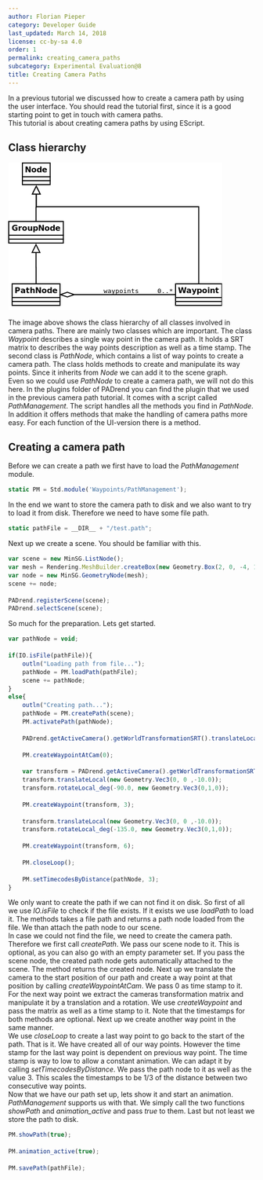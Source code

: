 ```yaml
---
author: Florian Pieper
category: Developer Guide
last_updated: March 14, 2018
license: cc-by-sa 4.0
order: 1
permalink: creating_camera_paths
subcategory: Experimental Evaluation@8
title: Creating Camera Paths
---
```

<!------------------------------------------------------------------------------------------------
This work is licensed under the Creative Commons Attribution-ShareAlike 4.0 International License.
 To view a copy of this license, visit http://creativecommons.org/licenses/by-sa/4.0/.
 Author: Florian Pieper (fpieper@mail.uni-paderborn.de)
 PADrend Version 1.0.0
------------------------------------------------------------------------------------------------->

In a previous tutorial we discussed how to create a camera path by using the user interface.
You should read the tutorial first, since it is a good starting point to get in touch with camera paths.  
This tutorial is about creating camera paths by using EScript.

## Class hierarchy

![Class hierarchy](path_class_diagramm.png)

The image above shows the class hierarchy of all classes involved in camera paths.
There are mainly two classes which are important.
The class _Waypoint_ describes a single way point in the camera path.
It holds a SRT matrix to describes the way points description as well as a time stamp.
The second class is _PathNode_, which contains a list of way points to create a camera path.
The class holds methods to create and manipulate its way points.
Since it inherits from _Node_ we can add it to the scene graph.  
Even so we could use _PathNode_ to create a camera path, we will not do this here.
In the plugins folder of PADrend you can find the plugin that we used in the previous camera path tutorial.
It comes with a script called _PathManagement_.
The script handles all the methods you find in _PathNode_.
In addition it offers methods that make the handling of camera paths more easy.
For each function of the UI-version there is a method.

## Creating a camera path
Before we can create a path we first have to load the _PathManagement_ module.

<!---INCLUDE src=CameraPath.escript, start=14, end=14--->
<!---BEGINN_CODESECTION--->
<!---Automaticly generated section. Do not edit!!!--->
```js
static PM = Std.module('Waypoints/PathManagement');
```
<!---END_CODESECTION--->

In the end we want to store the camera path to disk and we also want to try to load it from disk.
Therefore we need to have some file path.

 <!---INCLUDE src=CameraPath.escript, start=15, end=15--->
<!---BEGINN_CODESECTION--->
<!---Automaticly generated section. Do not edit!!!--->
```js
static pathFile = __DIR__ + "/test.path";
```
<!---END_CODESECTION--->

 Next up we create a scene.
 You should be familiar with this.

 <!---INCLUDE src=CameraPath.escript, start=17, end=23--->
<!---BEGINN_CODESECTION--->
<!---Automaticly generated section. Do not edit!!!--->
```js
var scene = new MinSG.ListNode();
var mesh = Rendering.MeshBuilder.createBox(new Geometry.Box(2, 0, -4, 1, 1, 1));
var node = new MinSG.GeometryNode(mesh);
scene += node;

PADrend.registerScene(scene);
PADrend.selectScene(scene);
```
<!---END_CODESECTION--->

 So much for the preparation.
 Lets get started.

 <!---INCLUDE src=CameraPath.escript, start=25, end=55--->
<!---BEGINN_CODESECTION--->
<!---Automaticly generated section. Do not edit!!!--->
```js
var pathNode = void;

if(IO.isFile(pathFile)){
    outln("Loading path from file...");
    pathNode = PM.loadPath(pathFile);
    scene += pathNode;
}
else{
    outln("Creating path...");
    pathNode = PM.createPath(scene);
    PM.activatePath(pathNode);
    
    PADrend.getActiveCamera().getWorldTransformationSRT().translateLocal(new Geometry.Vec3(0, 1 ,0));
    
    PM.createWaypointAtCam(0);
    
    var transform = PADrend.getActiveCamera().getWorldTransformationSRT();
    transform.translateLocal(new Geometry.Vec3(0, 0 ,-10.0));
    transform.rotateLocal_deg(-90.0, new Geometry.Vec3(0,1,0));
    
    PM.createWaypoint(transform, 3);
    
    transform.translateLocal(new Geometry.Vec3(0, 0 ,-10.0));
    transform.rotateLocal_deg(-135.0, new Geometry.Vec3(0,1,0));
    
    PM.createWaypoint(transform, 6);
    
    PM.closeLoop();
    
    PM.setTimecodesByDistance(pathNode, 3);
}
```
<!---END_CODESECTION--->

 We only want to create the path if we can not find it on disk.
 So first of all we use _IO.isFile_ to check if the file exists.
 If it exists we use _loadPath_ to load it.
 The methods takes a file path and returns a path node loaded from the file.
 We than attach the path node to our scene.   
 In case we could not find the file, we need to create the camera path.
 Therefore we first call _createPath_.
 We pass our scene node to it.
 This is optional, as you can also go with an empty parameter set.
 If you pass the scene node, the created path node gets automatically attached to the scene.
 The method returns the created node.
 Next up we translate the camera to the start position of our path and create a way point at that position by calling _createWaypointAtCam_.
 We pass 0 as time stamp to it.  
 For the next way point we extract the cameras transformation matrix and manipulate it by a translation and a rotation.
 We use _createWaypoint_ and pass the matrix as well as a time stamp to it.
 Note that the timestamps for both methods are optional.
 Next up we create another way point in the same manner.   
 We use _closeLoop_ to create a last way point to go back to the start of the path.
 That is it.
 We have created all of our way points.
 However the time stamp for the last way point is dependent on previous way point.
 The time stamp is way to low to allow a constant animation.
 We can adapt it by calling _setTimecodesByDistance_.
 We pass the path node to it as well as the value 3.
 This scales the timestamps to be 1/3 of the distance between two consecutive way points.  
 Now that we have our path set up, lets show it and start an animation.
 _PathManagement_ supports us with that.
 We simply call the two functions _showPath_ and _animation_active_ and pass _true_ to them.
 Last but not least we store the path to disk.

  <!---INCLUDE src=CameraPath.escript, start=57, end=61--->
<!---BEGINN_CODESECTION--->
<!---Automaticly generated section. Do not edit!!!--->
```js
PM.showPath(true);

PM.animation_active(true);

PM.savePath(pathFile);
```
<!---END_CODESECTION--->
